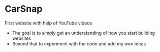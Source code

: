 # CarSnap
First website with help of YouTube videos
- The goal is to simply get an understanding of how you start building websites
- Beyond that to experiment with the code and add my own ideas
